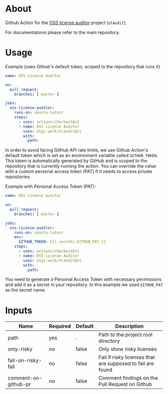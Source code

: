# About

Github Action for the [OSS license auditor](https://github.com/digi-wolk/oss-license-auditor) project (`olAudit`).

For documentations please refer to the main repository.

# Usage

Example (uses Github's default token, scoped to the repository that runs it)

```yaml
name: OSS License Auditor

on:
  pull_request:
    branches: [ master ]

jobs:
  oss-license-auditor:
    runs-on: ubuntu-latest
    steps:
      - uses: actions/checkout@v2
      - name: OSS License Auditor
        uses: digi-wolk/olaudit@v1
        with:
          path: .
```

In order to avoid facing GitHub API rate limits, we use Github Action's default token which is set as an environment
variable called `GITHUB_TOKEN`.
This token is automatically generated by GitHub and is scoped to the repository that is currently running the action.
You can override the value with a custom personal access token (PAT) if it needs to access private repositories.

Example with Personal Access Token (PAT):

```yaml
name: OSS License Auditor

on:
  pull_request:
    branches: [ master ]

jobs:
  oss-license-auditor:
    runs-on: ubuntu-latest
    env:
      GITHUB_TOKEN: ${{ secrets.GITHUB_PAT }}
    steps:
      - uses: actions/checkout@v2
      - name: OSS License Auditor
        uses: digi-wolk/olaudit@v1
        with:
          path: .
```

You need to generate a Personal Access Token with necessary permissions and add it as a secret in your repository.
In this example we used `GITHUB_PAT` as the secret name.

# Inputs

| Name                 | Required | Default | Description                                                |
|----------------------|----------|---------|------------------------------------------------------------|
| path                 | yes      | .       | Path to the project root directory                         |
| only-risky           | no       | false   | Only show risky licenses                                   |
| fail-on-risky-fail   | no       | false   | Fail if risky licenses that are supposed to fail are found |
| comment-on-github-pr | no       | false   | Comment findings on the Pull Request on Github             |

